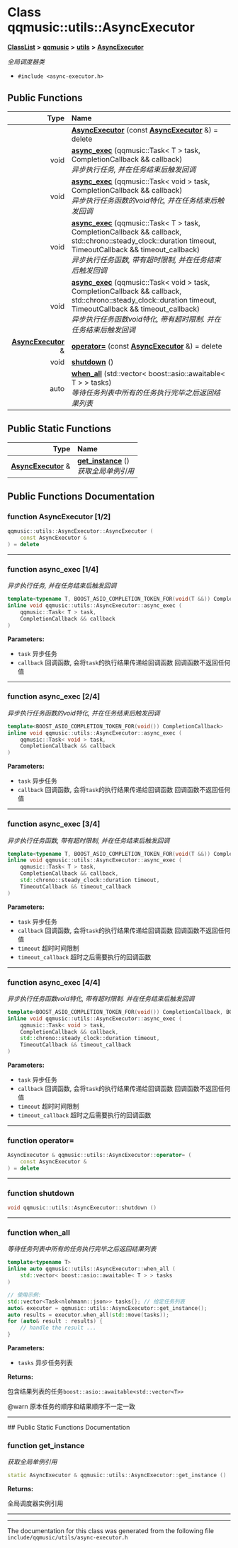 

# Class qqmusic::utils::AsyncExecutor



[**ClassList**](annotated.md) **>** [**qqmusic**](namespaceqqmusic.md) **>** [**utils**](namespaceqqmusic_1_1utils.md) **>** [**AsyncExecutor**](classqqmusic_1_1utils_1_1AsyncExecutor.md)



_全局调度器类_ 

* `#include <async-executor.h>`





































## Public Functions

| Type | Name |
| ---: | :--- |
|   | [**AsyncExecutor**](#function-asyncexecutor-12) (const [**AsyncExecutor**](classqqmusic_1_1utils_1_1AsyncExecutor.md) &) = delete<br> |
|  void | [**async\_exec**](#function-async_exec-14) (qqmusic::Task&lt; T &gt; task, CompletionCallback && callback) <br>_异步执行任务, 并在任务结束后触发回调_  |
|  void | [**async\_exec**](#function-async_exec-24) (qqmusic::Task&lt; void &gt; task, CompletionCallback && callback) <br>_异步执行任务函数的void特化, 并在任务结束后触发回调_  |
|  void | [**async\_exec**](#function-async_exec-34) (qqmusic::Task&lt; T &gt; task, CompletionCallback && callback, std::chrono::steady\_clock::duration timeout, TimeoutCallback && timeout\_callback) <br>_异步执行任务函数, 带有超时限制, 并在任务结束后触发回调_  |
|  void | [**async\_exec**](#function-async_exec-44) (qqmusic::Task&lt; void &gt; task, CompletionCallback && callback, std::chrono::steady\_clock::duration timeout, TimeoutCallback && timeout\_callback) <br>_异步执行任务函数void特化, 带有超时限制. 并在任务结束后触发回调_  |
|  [**AsyncExecutor**](classqqmusic_1_1utils_1_1AsyncExecutor.md) & | [**operator=**](#function-operator) (const [**AsyncExecutor**](classqqmusic_1_1utils_1_1AsyncExecutor.md) &) = delete<br> |
|  void | [**shutdown**](#function-shutdown) () <br> |
|  auto | [**when\_all**](#function-when_all) (std::vector&lt; boost::asio::awaitable&lt; T &gt; &gt; tasks) <br>_等待任务列表中所有的任务执行完毕之后返回结果列表_  |


## Public Static Functions

| Type | Name |
| ---: | :--- |
|  [**AsyncExecutor**](classqqmusic_1_1utils_1_1AsyncExecutor.md) & | [**get\_instance**](#function-get_instance) () <br>_获取全局单例引用_  |


























## Public Functions Documentation




### function AsyncExecutor [1/2]

```C++
qqmusic::utils::AsyncExecutor::AsyncExecutor (
    const AsyncExecutor &
) = delete
```




<hr>



### function async\_exec [1/4]

_异步执行任务, 并在任务结束后触发回调_ 
```C++
template<typename T, BOOST_ASIO_COMPLETION_TOKEN_FOR(void(T &&)) CompletionCallback>
inline void qqmusic::utils::AsyncExecutor::async_exec (
    qqmusic::Task< T > task,
    CompletionCallback && callback
) 
```





**Parameters:**


* `task` 异步任务 
* `callback` 回调函数, 会将`task`的执行结果传递给回调函数 回调函数不返回任何值 




        

<hr>



### function async\_exec [2/4]

_异步执行任务函数的void特化, 并在任务结束后触发回调_ 
```C++
template<BOOST_ASIO_COMPLETION_TOKEN_FOR(void()) CompletionCallback>
inline void qqmusic::utils::AsyncExecutor::async_exec (
    qqmusic::Task< void > task,
    CompletionCallback && callback
) 
```





**Parameters:**


* `task` 异步任务 
* `callback` 回调函数, 会将`task`的执行结果传递给回调函数 回调函数不返回任何值 




        

<hr>



### function async\_exec [3/4]

_异步执行任务函数, 带有超时限制, 并在任务结束后触发回调_ 
```C++
template<typename T, BOOST_ASIO_COMPLETION_TOKEN_FOR(void(T &&)) CompletionCallback, BOOST_ASIO_COMPLETION_TOKEN_FOR(void()) TimeoutCallback>
inline void qqmusic::utils::AsyncExecutor::async_exec (
    qqmusic::Task< T > task,
    CompletionCallback && callback,
    std::chrono::steady_clock::duration timeout,
    TimeoutCallback && timeout_callback
) 
```





**Parameters:**


* `task` 异步任务 
* `callback` 回调函数, 会将`task`的执行结果传递给回调函数 回调函数不返回任何值 
* `timeout` 超时时间限制 
* `timeout_callback` 超时之后需要执行的回调函数 




        

<hr>



### function async\_exec [4/4]

_异步执行任务函数void特化, 带有超时限制. 并在任务结束后触发回调_ 
```C++
template<BOOST_ASIO_COMPLETION_TOKEN_FOR(void()) CompletionCallback, BOOST_ASIO_COMPLETION_TOKEN_FOR(void()) TimeoutCallback>
inline void qqmusic::utils::AsyncExecutor::async_exec (
    qqmusic::Task< void > task,
    CompletionCallback && callback,
    std::chrono::steady_clock::duration timeout,
    TimeoutCallback && timeout_callback
) 
```





**Parameters:**


* `task` 异步任务 
* `callback` 回调函数, 会将`task`的执行结果传递给回调函数 回调函数不返回任何值 
* `timeout` 超时时间限制 
* `timeout_callback` 超时之后需要执行的回调函数 




        

<hr>



### function operator= 

```C++
AsyncExecutor & qqmusic::utils::AsyncExecutor::operator= (
    const AsyncExecutor &
) = delete
```




<hr>



### function shutdown 

```C++
void qqmusic::utils::AsyncExecutor::shutdown () 
```




<hr>



### function when\_all 

_等待任务列表中所有的任务执行完毕之后返回结果列表_ 
```C++
template<typename T>
inline auto qqmusic::utils::AsyncExecutor::when_all (
    std::vector< boost::asio::awaitable< T > > tasks
) 
```




```C++
// 使用示例:
std::vector<Task<nlohmann::json>> tasks{}; // 给定任务列表
auto& executor = qqmusic::utils::AsyncExecutor::get_instance();
auto results = executor.when_all(std::move(tasks));
for (auto& result : results) {
    // handle the result ...
}
```





**Parameters:**


* `tasks` 异步任务列表



**Returns:**

包含结果列表的任务`boost::asio::awaitable<std::vector<T>>`


@warn 原本任务的顺序和结果顺序不一定一致 


        

<hr>
## Public Static Functions Documentation




### function get\_instance 

_获取全局单例引用_ 
```C++
static AsyncExecutor & qqmusic::utils::AsyncExecutor::get_instance () 
```





**Returns:**

全局调度器实例引用 





        

<hr>

------------------------------
The documentation for this class was generated from the following file `include/qqmusic/utils/async-executor.h`

